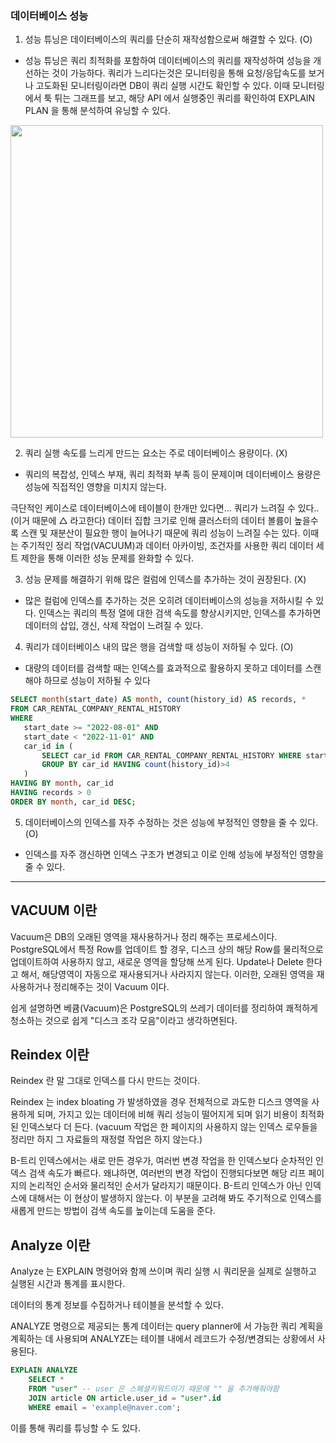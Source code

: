 ### 데이터베이스 성능

1. 성능 튜닝은 데이터베이스의 쿼리를 단순히 재작성함으로써 해결할 수 있다. (O)
 - 성능 튜닝은 쿼리 최적화를 포함하여 데이터베이스의 쿼리를 재작성하여 성능을 개선하는 것이 가능하다. 쿼리가 느리다는것은 모니터링을 통해 요청/응답속도를 보거나 고도화된 모니터링이라면 DB이 쿼리 실행 시간도 확인할 수 있다.
 이때 모니터링에서 툭 튀는 그래프를 보고, 해당 API 에서 실행중인 쿼리를 확인하여 EXPLAIN PLAN 을 통해 분석하여 유닝할 수 있다.
 <img src="https://cloud.google.com/static/monitoring/images/chart-time-pin-selector.png?hl=ko" height=500/>

2. 쿼리 실행 속도를 느리게 만드는 요소는 주로 데이터베이스 용량이다. (X)
 - 쿼리의 복잡성, 인덱스 부재, 쿼리 최적화 부족 등이 문제이며 데이터베이스 용량은 성능에 직접적인 영향을 미치지 않는다.
 
 극단적인 케이스로 데이터베이스에 테이블이 한개만 있다면... 쿼리가 느려질 수 있다.. (이거 때문에 △ 라고한다) 
 데이터 집합 크기로 인해 클러스터의 데이터 볼륨이 높을수록 스캔 및 재분산이 필요한 행이 늘어나기 때문에 쿼리 성능이 느려질 수는 있다.
 이때는 주기적인 정리 작업(VACUUM)과 데이터 아카이빙, 조건자를 사용한 쿼리 데이터 세트 제한을 통해 이러한 성능 문제를 완화할 수 있다.

3. 성능 문제를 해결하기 위해 많은 컬럼에 인덱스를 추가하는 것이 권장된다. (X)
 - 많은 컬럼에 인덱스를 추가하는 것은 오히려 데이터베이스의 성능을 저하시킬 수 있다. 
 인덱스는 쿼리의 특정 열에 대한 검색 속도를 향상시키지만, 인덱스를 추가하면 데이터의 삽입, 갱신, 삭제 작업이 느려질 수 있다. 

4. 쿼리가 데이터베이스 내의 많은 행을 검색할 때 성능이 저하될 수 있다. (O) 
 - 대량의 데이터를 검색할 때는 인덱스를 효과적으로 활용하지 못하고 데이터를 스캔해야 하므로 성능이 저하될 수 있다
 ```sql
SELECT month(start_date) AS month, count(history_id) AS records, *
FROM CAR_RENTAL_COMPANY_RENTAL_HISTORY
WHERE 
    start_date >= "2022-08-01" AND 
    start_date < "2022-11-01" AND 
    car_id in (
        SELECT car_id FROM CAR_RENTAL_COMPANY_RENTAL_HISTORY WHERE start_date >= "2022-08-01" AND start_date < "2022-11-01" 
        GROUP BY car_id HAVING count(history_id)>4
    )  
HAVING BY month, car_id
HAVING records > 0
ORDER BY month, car_id DESC;
```

5. 데이터베이스의 인덱스를 자주 수정하는 것은 성능에 부정적인 영향을 줄 수 있다. (O)
 - 인덱스를 자주 갱신하면 인덱스 구조가 변경되고 이로 인해 성능에 부정적인 영향을 줄 수 있다. 

--- 

## VACUUM 이란
 Vacuum은 DB의 오래된 영역을 재사용하거나 정리 해주는 프로세스이다. 
 PostgreSQL에서 특정 Row를 업데이트 할 경우, 디스크 상의 해당 Row를 물리적으로 업데이트하여 사용하지 않고, 새로운 영역을 할당해 쓰게 된다. 
 Update나 Delete 한다고 해서, 해당영역이 자동으로 재사용되거나 사라지지 않는다. 이러한, 오래된 영역을 재사용하거나 정리해주는 것이 Vacuum 이다.

 쉽게 설명하면 베큠(Vacuum)은 PostgreSQL의 쓰레기 데이터를 정리하여 쾌적하게 청소하는 것으로 쉽게 "디스크 조각 모음"이라고 생각하면된다.

## Reindex 이란 
Reindex 란 말 그대로 인덱스를 다시 만드는 것이다. 

Reindex 는 index bloating 가 발생하였을 경우 전체적으로 과도한 디스크 영역을 사용하게 되며, 가지고 있는 데이터에 비해 쿼리 성능이 떨어지게 되며 읽기 비용이 최적화 된 인덱스보다 더 든다.
(vacuum 작업은 한 페이지의 사용하지 않는 인덱스 로우들을 정리만 하지 그 자료들의 재정렬 작업은 하지 않는다.) 

B-트리 인덱스에서는 새로 만든 경우가, 여러번 변경 작업을 한 인덱스보다 순차적인 인덱스 검색 속도가 빠르다. 
왜냐하면, 여러번의 변경 작업이 진행되다보면 해당 리프 페이지의 논리적인 순서와 물리적인 순서가 달라지기 때문이다. 
B-트리 인덱스가 아닌 인덱스에 대해서는 이 현상이 발생하지 않는다. 이 부분을 고려해 봐도 주기적으로 인덱스를 새롭게 만드는 방법이 검색 속도를 높이는데 도움을 준다.



## Analyze 이란
Analyze 는 EXPLAIN 명령어와 함께 쓰이며 쿼리 실행 시 쿼리문을 실제로 실행하고 실행된 시간과 통계를 표시한다.

데이터의 통계 정보를 수집하거나 테이블을 분석할 수 있다. 

ANALYZE 명령으로 제공되는 통계 데이터는 query planner에 서 가능한 쿼리 계획을 계획하는 데 사용되며
ANALYZE는 테이블 내에서 레코드가 수정/변경되는 상황에서 사용된다.

```sql
EXPLAIN ANALYZE 
    SELECT *
    FROM "user" -- user 은 스페셜키워드이기 때문에 "" 을 추가해줘야함 
    JOIN article ON article.user_id = "user".id
    WHERE email = 'example@naver.com';
```

이를 통해 쿼리를 튜닝할 수 도 있다.
